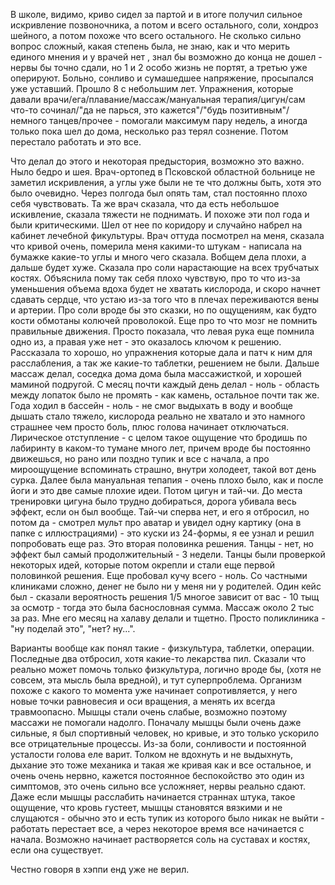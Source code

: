 
В школе, видимо, криво сидел за партой и в итоге получил сильное искривление позвоночника, 
а потом и всего остального, соли, хондроз шейного, а потом похоже что всего остального. Не сколько сильно 
вопрос сложный, какая степень была, не знаю, как и что мерить единого мнения и у врачей нет
, знал бы возможно до конца не дошел - нервы бы точно сдали, 
но 1 и 2 особо жизнь не портят, а третью уже оперируют. Больно, 
сонливо и сумашедшее напряжение, просыпался уже уставший. Прошло 8 с небольшим лет. Упражнения,
которые давали врачи/ега/плавание/массаж/мануальная терапия/цигун/сам что-то сочинал/"да не парься, 
это кажется"/"будь позитивным"/немного танцев/прочее - помогали максимум пару недель, а иногда только 
пока шел до дома, несколько раз терял сознение. Потом перестало работать и это все. 


Что делал до этого и некоторая предыстория, возможно это важно. Ныло бедро и шея. Врач-ортопед в
Псковской областной больнице не заметил искривления, а углы уже были не те что должны быть, 
хотя это было очевидно. Через полгода был опять там, стал постоянно плохо себя чувствовать. Та 
же врач сказала, что да есть небольшое искивление, сказала тяжести не поднимать. И похоже эти 
пол года и были критическими. Шел от нее по коридору и случайно набрел на кабинет лечебной 
фикультуры. Врач оттуда посмотрел на меня, сказала что кривой очень, померила меня какими-то 
штукам - написала на бумажке какие-то углы и много чего сказала. Вобщем дела плохи, а дальше будет хуже. 
Сказала про соли нарастающие на всех трубчатых костях. Объяснила пому так себя плохо чувствую, 
про то что из-за уменьшения объема вдоха будет не хватать кислорода, и скоро начнет сдавать сердце, что устаю из-за того что в 
плечах переживаются вены и артерии. Про соли вроде бы это сказки, но по ощущениям, как будто кости 
обмотаны колючей проволокой. Еще про то что мозг не помнить правильные движения. Просто показала, 
что левая рука еще помнила одно из, а правая уже нет - это оказалось ключом к решению. Рассказала
то хорошо, но упражнения которые дала и патч к ним для расслабления, а так же какие-то таблетки, 
решением не были. Дальше массаж делал, соседка дома дома была массажисткой, и хорошей маминой подругой. 
С месяц почти каждый день делал - ноль - область между лопаток было не промять - как камень, остальное 
почти так же. Года ходил в бассейн - ноль - не смог выдыхать в воду и вообще дышать стало тяжело,
кислорода реально не хватало и это намного страшнее чем просто боль, плюс голова начинает отключаться. 
Лирическое отступление - с целом такое ощущение что бродишь по лабиринту в каком-то тумане много лет, 
причем вроде бы постоянно движешься, но рано или поздно тупик и все с начала, а про мироощущение 
вспоминать страшно, внутри холодеет, такой вот день сурка. Далее была мануальная тепапия - очень плохо было, как и после 
йоги и это две самые плохие идеи. Потом цигун и тай-чи. До места тренировки цигуна было трудно 
добираться, дорога убивала весь эффект, если он был вообще. Тай-чи сперва нет, и его я отбросил, но 
потом да - смотрел мульт про аватар и увидел одну картику (она в папке с иллюстрациями) - это куски
из 24-формы, я ее узнал и решил попробовать еще раз. Это вторая половинка решения. Танцы - нет, но 
эффект был самый продолжительный - 3 недели. Танцы были проверкой некоторых идей, которые потом окрепли 
и стали еще первой половинкой решения. Еще пробовал кучу всего - ноль. Со частными клиниками сложно,
денег не было ни у меня ни у родителей. Один кейс был -  сказали вероятность решения 1/5 многое 
зависит от вас - 10 тыщ за осмотр - тогда это была баснословная сумма. Массаж около 2 тыс за раз.
Мне его месяц на халаву делали и тщетно. Просто поликлиника - "ну поделай это", "нет? ну...".


Варианты вообще как понял такие - физкультура, таблетки, операции. Последные два отбросил, хотя 
какие-то лекарства пил. Сказали что реально может помочь только физкультура, логично вроде бы, 
(хотя не совсем, эта мысль была вредной), и тут суперпроблема. Организм похоже с какого то момента уже начинает сопротивляется, у него 
новые точки равновесия и оси вращения, а менять их всегда травмоопасно. Мышцы стали очень слабые, 
возможно поэтому массажи не помогали надолго. Поначалу мышцы были очень даже сильные, я был спортивный 
человек, но кривые, и это только ускорило все отрицательные процессы. Из-за боли, сонливости и 
постоянной усталости голова еле варит. Толком не вдохнуть и не выдыхнуть, дыхание это тоже механика и 
такая же кривая как и все остальное, и очень очень нервно, кажется постоянное беспокойство это один из 
симптомов, это очень сильно все усложняет, нервы реально сдают. Даже если мышцы расслабить начинается 
страннах штука, такое ощущение, что кровь густеет, мышцы становятся вязкими и не слущаются - обычно 
это и есть тупик из которого было никак не выйти - работать перестает все, а через некоторое время 
все начинается с начала. Возможно начинает растворяется соль на суставах и костях, если она существует.

Честно говоря в хэппи енд уже не верил.